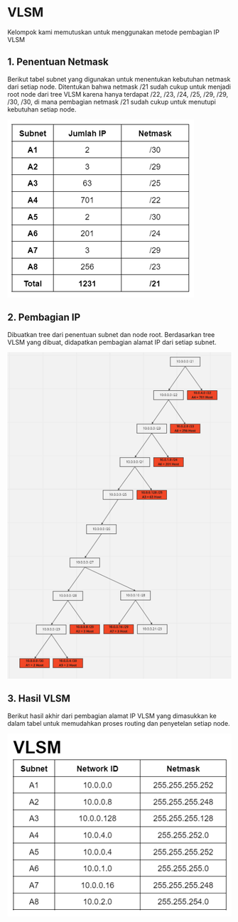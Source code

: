 # VLSM

Kelompok kami memutuskan untuk menggunakan metode pembagian IP VLSM

## 1. Penentuan Netmask
Berikut tabel subnet yang digunakan untuk menentukan kebutuhan netmask dari setiap node. Ditentukan bahwa netmask /21 sudah cukup untuk menjadi root node dari tree VLSM karena hanya terdapat /22, /23, /24, /25, /29, /29, /30, /30, di mana pembagian netmask /21 sudah cukup untuk menutupi kebutuhan setiap node.

![Subnet Table](/VLSM/img/subnet-table.png)

## 2. Pembagian IP
Dibuatkan tree dari penentuan subnet dan node root. Berdasarkan tree VLSM yang dibuat, didapatkan pembagian alamat IP dari setiap subnet.

![VLSM Tree](/VLSM/img/vlsm-tree.png)

## 3. Hasil VLSM
Berikut hasil akhir dari pembagian alamat IP VLSM yang dimasukkan ke dalam tabel untuk memudahkan proses routing dan penyetelan setiap node.

![VLSM Table](/VLSM/img/vlsm-table.png)

